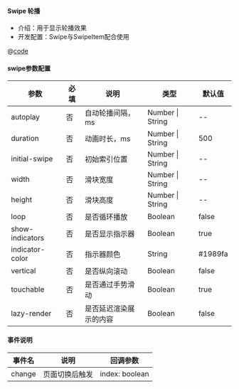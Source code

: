 #### Swipe 轮播

- 介绍：用于显示轮播效果
- 开发配置：Swipe与SwipeItem配合使用


<common-code-format>
  <template #source>
    <APP-ndSwipe-ndSwipeBase></APP-ndSwipe-ndSwipeBase>
  </template>

  @[code](../.vuepress/components/APP/ndSwipe/ndSwipeBase.vue)

</common-code-format>


#### swipe参数配置

| 参数                    | 必填 | 说明                       | 类型        | 默认值     |
| -------------------  | ---   | ------------------------  | ----------- | ----------------- |
| autoplay         | 否 | 自动轮播间隔，ms |   Number \| String |      --       |
| duration         | 否 | 动画时长，ms |  Number \| String |      500       |
| initial-swipe         | 否 | 初始索引位置 |   Number \| String |      --      |
| width         | 否 | 滑块宽度 |   Number \| String |      --       |
| height         | 否 | 滑块高度 |  Number \| String |      --       |
| loop         | 否 | 是否循环播放 |  Boolean |      false       |
| show-indicators         | 否 | 是否显示指示器 |  Boolean |      true       |
| indicator-color         | 否 | 指示器颜色 |  String |      #1989fa       |
| vertical         | 否 | 是否纵向滚动 |  Boolean |      false      |
| touchable         | 否 | 是否通过手势滑动 | Boolean |      true       |
| lazy-render         | 否 | 是否延迟渲染展示的内容 | Boolean |      false       |

#### 事件说明

| 事件名       | 说明          | 回调参数          |
| ------------ | ------------- | ----------------- |
| change      | 页面切换后触发    |    index: boolean   |
